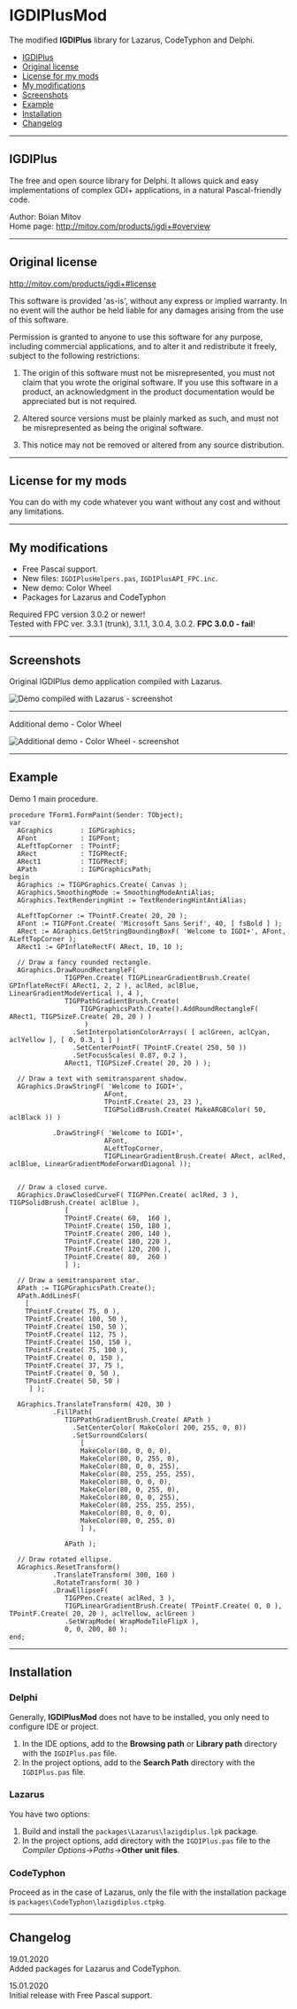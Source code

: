 
# IGDIPlusMod

The modified **IGDIPlus** library for Lazarus, CodeTyphon and Delphi.

<!-- Start Document Outline -->

- [IGDIPlus](#igdiplus)
- [Original license](#original-license)
- [License for my mods](#license-for-my-mods)
- [My modifications](#my-modifications)
- [Screenshots](#screenshots)
- [Example](#example)
- [Installation](#installation)
- [Changelog](#changelog)

<!-- End Document Outline -->

---

## IGDIPlus

The free and open source library for Delphi. It allows quick and easy implementations of complex GDI+ applications, in a natural Pascal-friendly code.

Author: Boian Mitov  
Home page: http://mitov.com/products/igdi+#overview

---

## Original license

http://mitov.com/products/igdi+#license

This software is provided 'as-is', without any express or
implied warranty.  In no event will the author be held liable
for any  damages arising from the use of this software.

Permission is granted to anyone to use this software for any
purpose, including commercial applications, and to alter it
and redistribute it freely, subject to the following
restrictions:

1. The origin of this software must not be misrepresented,
  you must not claim that you wrote the original software.
  If you use this software in a product, an acknowledgment
  in the product documentation would be appreciated but is
  not required.

2. Altered source versions must be plainly marked as such, and
  must not be misrepresented as being the original software.

3. This notice may not be removed or altered from any source
  distribution.

---

## License for my mods

You can do with my code whatever you want without any cost and without any limitations.

---

## My modifications

- Free Pascal support.
- New files: `IGDIPlusHelpers.pas`, `IGDIPlusAPI_FPC.inc`.
- New demo: Color Wheel
- Packages for Lazarus and CodeTyphon

Required FPC version 3.0.2 or newer!  
Tested with FPC ver. 3.3.1 (trunk), 3.1.1, 3.0.4, 3.0.2. **FPC 3.0.0 - fail**!

---

## Screenshots

Original IGDIPlus demo application compiled with Lazarus.

![Demo compiled with Lazarus - screenshot](./img/demo1.png)

---

Additional demo - Color Wheel

![Additional demo - Color Wheel - screenshot](./img/demo2.png)

---

## Example

Demo 1 main procedure.

```delphi
procedure TForm1.FormPaint(Sender: TObject);
var
  AGraphics       : IGPGraphics;
  AFont           : IGPFont;
  ALeftTopCorner  : TPointF;
  ARect           : TIGPRectF;
  ARect1          : TIGPRectF;
  APath           : IGPGraphicsPath;
begin
  AGraphics := TIGPGraphics.Create( Canvas );
  AGraphics.SmoothingMode := SmoothingModeAntiAlias;
  AGraphics.TextRenderingHint := TextRenderingHintAntiAlias;

  ALeftTopCorner := TPointF.Create( 20, 20 );
  AFont := TIGPFont.Create( 'Microsoft Sans Serif', 40, [ fsBold ] );
  ARect := AGraphics.GetStringBoundingBoxF( 'Welcome to IGDI+', AFont, ALeftTopCorner );
  ARect1 := GPInflateRectF( ARect, 10, 10 );

  // Draw a fancy rounded rectangle.
  AGraphics.DrawRoundRectangleF(
              TIGPPen.Create( TIGPLinearGradientBrush.Create( GPInflateRectF( ARect1, 2, 2 ), aclRed, aclBlue, LinearGradientModeVertical ), 4 ),
              TIGPPathGradientBrush.Create(
                  TIGPGraphicsPath.Create().AddRoundRectangleF( ARect1, TIGPSizeF.Create( 20, 20 ) )
                   )
                .SetInterpolationColorArrays( [ aclGreen, aclCyan, aclYellow ], [ 0, 0.3, 1 ] )
                .SetCenterPointF( TPointF.Create( 250, 50 ))
                .SetFocusScales( 0.87, 0.2 ),
              ARect1, TIGPSizeF.Create( 20, 20 ) );

  // Draw a text with semitransparent shadow.
  AGraphics.DrawStringF( 'Welcome to IGDI+',
                        AFont,
                        TPointF.Create( 23, 23 ),
                        TIGPSolidBrush.Create( MakeARGBColor( 50, aclBlack )) )

           .DrawStringF( 'Welcome to IGDI+',
                        AFont,
                        ALeftTopCorner,
                        TIGPLinearGradientBrush.Create( ARect, aclRed, aclBlue, LinearGradientModeForwardDiagonal ));


  // Draw a closed curve.
  AGraphics.DrawClosedCurveF( TIGPPen.Create( aclRed, 3 ), TIGPSolidBrush.Create( aclBlue ),
              [
              TPointF.Create( 60,  160 ),
              TPointF.Create( 150, 180 ),
              TPointF.Create( 200, 140 ),
              TPointF.Create( 180, 220 ),
              TPointF.Create( 120, 200 ),
              TPointF.Create( 80,  260 )
              ] );

  // Draw a semitransparent star.
  APath := TIGPGraphicsPath.Create();
  APath.AddLinesF(
    [
    TPointF.Create( 75, 0 ),
    TPointF.Create( 100, 50 ),
    TPointF.Create( 150, 50 ),
    TPointF.Create( 112, 75 ),
    TPointF.Create( 150, 150 ),
    TPointF.Create( 75, 100 ),
    TPointF.Create( 0, 150 ),
    TPointF.Create( 37, 75 ),
    TPointF.Create( 0, 50 ),
    TPointF.Create( 50, 50 )
     ] );

  AGraphics.TranslateTransform( 420, 30 )
           .FillPath(
              TIGPPathGradientBrush.Create( APath )
                .SetCenterColor( MakeColor( 200, 255, 0, 0))
                .SetSurroundColors(
                  [
                  MakeColor(80, 0, 0, 0),
                  MakeColor(80, 0, 255, 0),
                  MakeColor(80, 0, 0, 255),
                  MakeColor(80, 255, 255, 255),
                  MakeColor(80, 0, 0, 0),
                  MakeColor(80, 0, 255, 0),
                  MakeColor(80, 0, 0, 255),
                  MakeColor(80, 255, 255, 255),
                  MakeColor(80, 0, 0, 0),
                  MakeColor(80, 0, 255, 0)
                  ] ),

              APath );

  // Draw rotated ellipse.
  AGraphics.ResetTransform()
           .TranslateTransform( 300, 160 )
           .RotateTransform( 30 )
           .DrawEllipseF(
              TIGPPen.Create( aclRed, 3 ),
              TIGPLinearGradientBrush.Create( TPointF.Create( 0, 0 ), TPointF.Create( 20, 20 ), aclYellow, aclGreen )
              .SetWrapMode( WrapModeTileFlipX ),
              0, 0, 200, 80 );
end;
```

---

## Installation

### Delphi

Generally, **IGDIPlusMod** does not have to be installed, you only need to configure IDE or project.
1. In the IDE options, add to the **Browsing path** or **Library path** directory with the `IGDIPlus.pas` file.
1. In the project options, add to the **Search Path** directory with the `IGDIPlus.pas` file.

### Lazarus

You have two options:
1. Build and install the `packages\Lazarus\lazigdiplus.lpk` package.
2. In the project options, add directory with the `IGDIPlus.pas` file to the *Compiler Options*->*Paths*->**Other unit files**. 

### CodeTyphon

Proceed as in the case of Lazarus, only the file with the installation package is `packages\CodeTyphon\lazigdiplus.ctpkg`.

---

## Changelog

19.01.2020  
Added packages for Lazarus and CodeTyphon.

15.01.2020  
Initial release with Free Pascal support.
